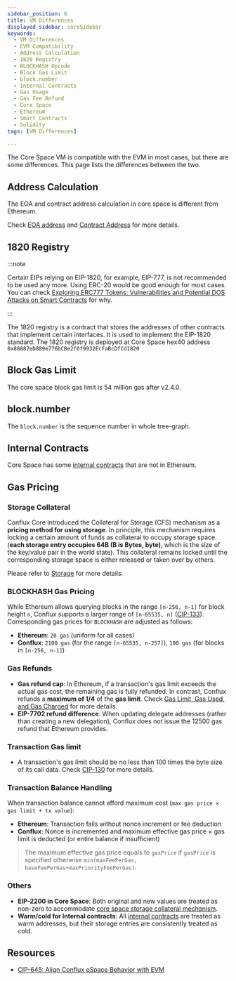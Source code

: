 ```yaml
---
sidebar_position: 6
title: VM Differences
displayed_sidebar: coreSidebar
keywords:
  - VM Differences
  - EVM Compatibility
  - Address Calculation
  - 1820 Registry
  - BLOCKHASH Opcode
  - Block Gas Limit
  - block.number
  - Internal Contracts
  - Gas Usage
  - Gas Fee Refund
  - Core Space
  - Ethereum
  - Smart Contracts
  - Solidity
tags: [VM Differences]

---
```


The Core Space VM is compatible with the EVM in most cases, but there are some differences. This page lists the differences between the two.

## Address Calculation

The EOA and contract address calculation in core space is different from Ethereum.

Check [EOA address](addresses#eoa-hex-address-computation) and [Contract Address](addresses#contract-address-computation) for more details.

## 1820 Registry

:::note

Certain EIPs relying on EIP-1820, for example, EIP-777, is not recommended to be used any more. Using ERC-20 would be good enough for most cases. You can check [Exploring ERC777 Tokens: Vulnerabilities and Potential DOS Attacks on Smart Contracts](https://medium.com/@JohnnyTime/exploring-erc777-tokens-vulnerabilities-and-potential-dos-attacks-on-smart-contracts-507d44604281) for why.

:::

The 1820 registry is a contract that stores the addresses of other contracts that implement certain interfaces. It is used to implement the EIP-1820 standard. The 1820 registry is deployed at Core Space hex40 address `0x88887eD889e776bCBe2f0f9932EcFaBcDfCd1820`

## Block Gas Limit

The core space block gas limit is 54 million gas after v2.4.0.

## block.number

The `block.number` is the sequence number in whole tree-graph.

## Internal Contracts

Core Space has some [internal contracts](./internal-contracts/) that are not in Ethereum.

## Gas Pricing

### Storage Collateral

Conflux Core introduced the Collateral for Storage (CFS) mechanism as a **pricing method for using storage**. In principle, this mechanism requires locking a certain amount of funds as collateral to occupy storage space. (**each storage entry occupies 64B (B is Bytes, byte)**, which is the size of the key/value pair in the world state). This collateral remains locked until the corresponding storage space is either released or taken over by others.

Please refer to [Storage](./storage.md) for more details.

### BLOCKHASH Gas Pricing

While Ethereum allows querying blocks in the range `[n-256, n-1]` for block height `n`, Conflux supports a larger range of `[n-65535, n]` ([CIP-133](./cip-133.md)). Corresponding gas prices for `BLOCKHASH` are adjusted as follows:
- **Ethereum**: `20 gas` (uniform for all cases)  
- **Conflux**: `2100 gas` (for the range `[n-65535, n-257]`), `100 gas` (for blocks in `[n-256, n-1]`)

### Gas Refunds

* **Gas refund cap**: In Ethereum, if a transaction's gas limit exceeds the actual gas cost, the remaining gas is fully refunded. In contrast, Conflux refunds a **maximum of 1/4** of the **gas limit**. Check [Gas Limit, Gas Used, and Gas Charged](../../general/conflux-basics/gas#gas-limit-gas-used-and-gas-charged) for more details.
* **EIP-7702 refund difference**: When updating delegate addresses (rather than creating a new delegation), Conflux does not issue the 12500 gas refund that Ethereum provides.

### Transaction Gas limit

- A transaction's gas limit should be no less than 100 times the byte size of its call data. Check [CIP-130](https://github.com/Conflux-Chain/CIPs/blob/master/CIPs/cip-130.md) for more details.

### Transaction Balance Handling

When transaction balance cannot afford maximum cost (`max gas price × gas limit + tx value`):

- **Ethereum**: Transaction fails without nonce increment or fee deduction
- **Conflux**: Nonce is incremented and maximum effective gas price × gas limit is deducted (or entire balance if insufficient)

> The maximum effective gas price equals to `gasPrice` if `gasPrice` is specified otherwise `min(maxFeePerGas, baseFeePerGas+maxPriorityFeePerGas)`.

### Others

- **EIP-2200 in Core Space**: Both original and new values are treated as non-zero to accommodate [core space storage collateral mechanism](./storage.md).
- **Warm/cold for Internal contracts**: All [internal contracts](./internal-contracts/internal-contracts.mdx) are treated as warm addresses, but their storage entries are consistently treated as cold.

## Resources

- [CIP-645: Align Conflux eSpace Behavior with EVM](https://github.com/Conflux-Chain/CIPs/blob/master/CIPs/cip-645.md)
